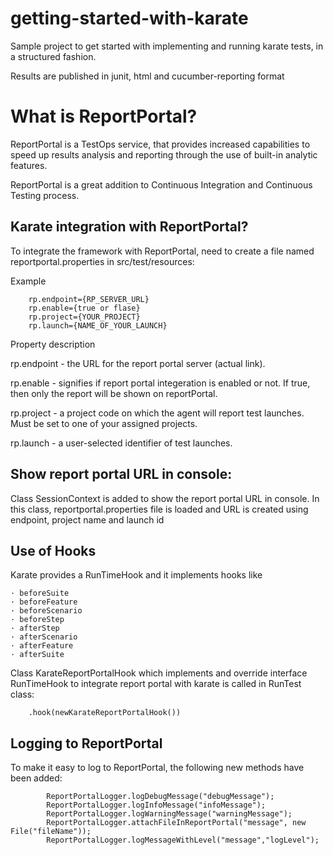 # getting-started-with-karate
Sample project to get started with implementing and running karate tests, in a structured fashion.

Results are published in junit, html and cucumber-reporting format

# What is ReportPortal?

ReportPortal is a TestOps service, that provides increased capabilities to speed up results analysis and reporting through the use of built-in analytic features.

ReportPortal is a great addition to Continuous Integration and Continuous Testing process.

## Karate integration with ReportPortal?

To integrate the framework with ReportPortal, need to create a file named reportportal.properties in src/test/resources:

Example

        rp.endpoint={RP_SERVER_URL}
        rp.enable={true or flase}
        rp.project={YOUR_PROJECT}
        rp.launch={NAME_OF_YOUR_LAUNCH}

Property description

rp.endpoint - the URL for the report portal server (actual link).

rp.enable - signifies if report portal integeration is enabled or not. If true, then only the report will be shown on reportPortal.

rp.project - a project code on which the agent will report test launches. Must be set to one of your assigned projects.

rp.launch - a user-selected identifier of test launches.

## Show report portal URL in console:
Class SessionContext is added to show the report portal URL in console. In this class, reportportal.properties file is loaded and URL is created using endpoint, project name and launch id


## Use of Hooks
Karate provides a RunTimeHook and it implements hooks like

	· beforeSuite
	· beforeFeature
	· beforeScenario
	· beforeStep
	· afterStep
	· afterScenario
	· afterFeature
	· afterSuite

Class KarateReportPortalHook which implements and override interface RunTimeHook to integrate report portal with karate is called in RunTest class:

        .hook(newKarateReportPortalHook())

## Logging to ReportPortal

To make it easy to log to ReportPortal, the following new methods have been added:

```
        ReportPortalLogger.logDebugMessage("debugMessage");
        ReportPortalLogger.logInfoMessage("infoMessage");
        ReportPortalLogger.logWarningMessage("warningMessage");
        ReportPortalLogger.attachFileInReportPortal("message", new File("fileName"));
        ReportPortalLogger.logMessageWithLevel("message","logLevel");
```
